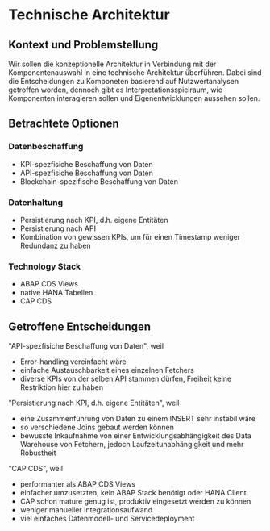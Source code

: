 # Technische Architektur

## Kontext und Problemstellung

Wir sollen die konzeptionelle Architektur in Verbindung mit der Komponentenauswahl in eine technische Architektur überführen. Dabei sind die Entscheidungen zu Komponeten basierend auf Nutzwertanalysen getroffen worden, dennoch gibt es Interpretationsspielraum, wie Komponenten interagieren sollen und Eigenentwicklungen aussehen sollen.

## Betrachtete Optionen

### Datenbeschaffung

* KPI-spezfisiche Beschaffung von Daten
* API-spezfisiche Beschaffung von Daten
* Blockchain-spezifische Beschaffung von Daten

### Datenhaltung

* Persistierung nach KPI, d.h. eigene Entitäten
* Persistierung nach API
* Kombination von gewissen KPIs, um für einen Timestamp weniger Redundanz zu haben

### Technology Stack

* ABAP CDS Views
* native HANA Tabellen
* CAP CDS

## Getroffene Entscheidungen

"API-spezfisiche Beschaffung von Daten", weil

* Error-handling vereinfacht wäre
* einfache Austauschbarkeit eines einzelnen Fetchers
* diverse KPIs von der selben API stammen dürfen, Freiheit keine Restriktion hier zu haben

"Persistierung nach KPI, d.h. eigene Entitäten", weil

* eine Zusammenführung von Daten zu einem INSERT sehr instabil wäre
* so verschiedene Joins gebaut werden können
* bewusste Inkaufnahme von einer Entwicklungsabhängigkeit des Data Warehouse von Fetchern, jedoch Laufzeitunabhängigkeit und mehr Robustheit

"CAP CDS", weil

* performanter als ABAP CDS Views
* einfacher umzusetzten, kein ABAP Stack benötigt oder HANA Client
* CAP schon mature genug ist, produktiv eingesetzt werden zu können
* weniger manueller Integrationsaufwand
* viel einfaches Datenmodell- und Servicedeployment
